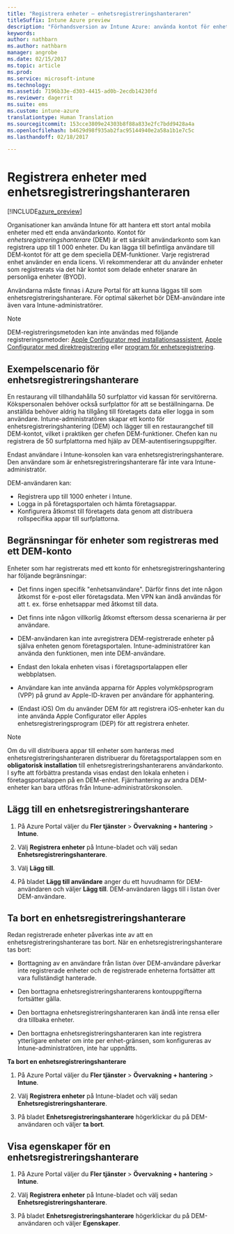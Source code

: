 ```yaml
---
title: "Registrera enheter – enhetsregistreringshanteraren"
titleSuffix: Intune Azure preview
description: "Förhandsversion av Intune Azure: använda kontot för enhetsregistreringshanterare för att registrera enheter i Intune. "
keywords: 
author: nathbarn
ms.author: nathbarn
manager: angrobe
ms.date: 02/15/2017
ms.topic: article
ms.prod: 
ms.service: microsoft-intune
ms.technology: 
ms.assetid: 7196b33e-d303-4415-ad0b-2ecdb14230fd
ms.reviewer: dagerrit
ms.suite: ems
ms.custom: intune-azure
translationtype: Human Translation
ms.sourcegitcommit: 153cce3809e24303b8f88a833e2fc7bdd9428a4a
ms.openlocfilehash: b4629d98f935ab2fac95144940e2a58a1b1e7c5c
ms.lasthandoff: 02/18/2017

---
```


# <a name="enroll-devices-using-device-enrollment-manager"></a>Registrera enheter med enhetsregistreringshanteraren

[!INCLUDE[azure_preview](../includes/azure_preview.md)]

Organisationer kan använda Intune för att hantera ett stort antal mobila enheter med ett enda användarkonto. Kontot för *enhetsregistreringshanterare* (DEM) är ett särskilt användarkonto som kan registrera upp till 1 000 enheter. Du kan lägga till befintliga användare till DEM-kontot för att ge dem speciella DEM-funktioner. Varje registrerad enhet använder en enda licens. Vi rekommenderar att du använder enheter som registrerats via det här kontot som delade enheter snarare än personliga enheter (BYOD).  

Användarna måste finnas i Azure Portal för att kunna läggas till som enhetsregistreringshanterare. För optimal säkerhet bör DEM-användare inte även vara Intune-administratörer.

>[!NOTE]
>DEM-registreringsmetoden kan inte användas med följande registreringsmetoder: [Apple Configurator med installationsassistent](enroll-ios-devices-with-apple-configurator-and-setup-assistant.md), [Apple Configurator med direktregistrering](enroll-ios-devices-with-apple-configurator-and-direct-enrollment.md) eller [program för enhetsregistrering](enroll-ios-devices-using-device-enrollment-program.md). 

## <a name="example-of-a-device-enrollment-manager-scenario"></a>Exempelscenario för enhetsregistreringshanterare

En restaurang vill tillhandahålla 50 surfplattor vid kassan för servitörerna. Kökspersonalen behöver också surfplattor för att se beställningarna. De anställda behöver aldrig ha tillgång till företagets data eller logga in som användare. Intune-administratören skapar ett konto för enhetsregistreringshantering (DEM) och lägger till en restaurangchef till DEM-kontot, vilket i praktiken ger chefen DEM-funktioner. Chefen kan nu registrera de 50 surfplattorna med hjälp av DEM-autentiseringsuppgifter.

Endast användare i Intune-konsolen kan vara enhetsregistreringshanterare. Den användare som är enhetsregistreringshanterare får inte vara Intune-administratör.

DEM-användaren kan:

-   Registrera upp till 1000 enheter i Intune.
-   Logga in på företagsportalen och hämta företagsappar.
-   Konfigurera åtkomst till företagets data genom att distribuera rollspecifika appar till surfplattorna.

## <a name="limitations-of-devices-that-are-enrolled-with-a-dem-account"></a>Begränsningar för enheter som registreras med ett DEM-konto

Enheter som har registrerats med ett konto för enhetsregistreringshantering har följande begränsningar:

  - Det finns ingen specifik "enhetsanvändare". Därför finns det inte någon åtkomst för e-post eller företagsdata. Men VPN kan ändå användas för att t. ex. förse enhetsappar med åtkomst till data.

  - Det finns inte någon villkorlig åtkomst eftersom dessa scenarierna är per användare.

  - DEM-användaren kan inte avregistrera DEM-registrerade enheter på själva enheten genom företagsportalen. Intune-administratörer kan använda den funktionen, men inte DEM-användare.

  - Endast den lokala enheten visas i företagsportalappen eller webbplatsen.
 
  - Användare kan inte använda apparna för Apples volymköpsprogram (VPP) på grund av Apple-ID-kraven per användare för apphantering.
 
  - (Endast iOS) Om du använder DEM för att registrera iOS-enheter kan du inte använda Apple Configurator eller Apples enhetsregistreringsprogram (DEP) för att registrera enheter.


> [!NOTE]
> Om du vill distribuera appar till enheter som hanteras med enhetsregistreringshanteraren distribuerar du företagsportalappen som en **obligatorisk installation** till enhetsregistreringshanterarens användarkonto.
> I syfte att förbättra prestanda visas endast den lokala enheten i företagsportalappen på en DEM-enhet. Fjärrhantering av andra DEM-enheter kan bara utföras från Intune-administratörskonsolen.


## <a name="add-a-device-enrollment-manager"></a>Lägg till en enhetsregistreringshanterare

1.  På Azure Portal väljer du **Fler tjänster** > **Övervakning + hantering** > **Intune**.

2.  Välj **Registrera enheter** på Intune-bladet och välj sedan **Enhetsregistreringshanterare**.

3.  Välj **Lägg till**.

4.  På bladet **Lägg till användare** anger du ett huvudnamn för DEM-användaren och väljer **Lägg till**. DEM-användaren läggs till i listan över DEM-användare.

## <a name="remove-a-device-enrollment-manager"></a>Ta bort en enhetsregistreringshanterare

Redan registrerade enheter påverkas inte av att en enhetsregistreringshanterare tas bort. När en enhetsregistreringshanterare tas bort:

-   Borttagning av en användare från listan över DEM-användare påverkar inte registrerade enheter och de registrerade enheterna fortsätter att vara fullständigt hanterade.

-   Den borttagna enhetsregistreringshanterarens kontouppgifterna fortsätter gälla.

-   Den borttagna enhetsregistreringshanteraren kan ändå inte rensa eller dra tillbaka enheter.

-   Den borttagna enhetsregistreringshanteraren kan inte registrera ytterligare enheter om inte per enhet-gränsen, som konfigureras av Intune-administratören, inte har uppnåtts.

**Ta bort en enhetsregistreringshanterare**

1. På Azure Portal väljer du **Fler tjänster** > **Övervakning + hantering** > **Intune**.

2. Välj **Registrera enheter** på Intune-bladet och välj sedan **Enhetsregistreringshanterare**.

3. På bladet **Enhetsregistreringshanterare** högerklickar du på DEM-användaren och väljer **ta bort**.

## <a name="view-the-properties-of-a-device-enrollment-manager"></a>Visa egenskaper för en enhetsregistreringshanterare

1. På Azure Portal väljer du **Fler tjänster** > **Övervakning + hantering** > **Intune**.

2. Välj **Registrera enheter** på Intune-bladet och välj sedan **Enhetsregistreringshanterare**.

3. På bladet **Enhetsregistreringshanterare** högerklickar du på DEM-användaren och väljer **Egenskaper**.

